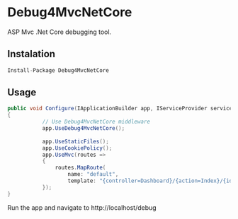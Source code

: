 # Debug4MvcNetCore

ASP Mvc .Net Core debugging tool.

## Instalation
 ```cs
 Install-Package Debug4MvcNetCore
```

## Usage
 ```cs
public void Configure(IApplicationBuilder app, IServiceProvider serviceProvider, IHostingEnvironment env)
{
            // Use Debug4MvcNetCore middleware
            app.UseDebug4MvcNetCore();
            
            app.UseStaticFiles();
            app.UseCookiePolicy();
            app.UseMvc(routes =>
            {
                routes.MapRoute(
                    name: "default",
                    template: "{controller=Dashboard}/{action=Index}/{id?}");
            });
}
```
Run the app and navigate to http://localhost/debug


